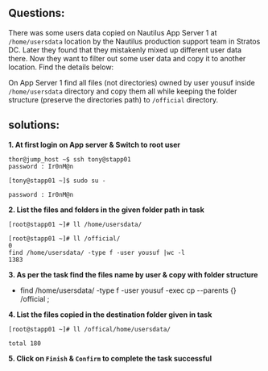 


## Questions:
There was some users data copied on Nautilus App Server 1 at `/home/usersdata` location by the Nautilus production support team in Stratos DC. Later they found that they mistakenly mixed up different user data there. Now they want to filter out some user data and copy it to another location. Find the details below:



On App Server 1 find all files (not directories) owned by user yousuf inside `/home/usersdata` directory and copy them all while keeping the folder structure (preserve the directories path) to `/official` directory.

## solutions:

**1. At first login on App server   &  Switch to  root user**

```
thor@jump_host ~$ ssh tony@stapp01
password : Ir0nM@n

[tony@stapp01 ~]$ sudo su -

password : Ir0nM@n
```

**2. List the files and folders in the given folder path in task**

```
[root@stapp01 ~]# ll /home/usersdata/

[root@stapp01 ~]# ll /official/
0
find /home/usersdata/ -type f -user yousuf |wc -l
1383
```

**3. As per the task find the files name by user & copy with folder structure**


- find /home/usersdata/ -type f -user yousuf -exec cp --parents {} /official \;

**4. List the files copied in the destination folder given in task**

```
[root@stapp01 ~]# ll /offical/home/usersdata/

total 180
```

**5.  Click on `Finish` & `Confirm` to complete the task successful**